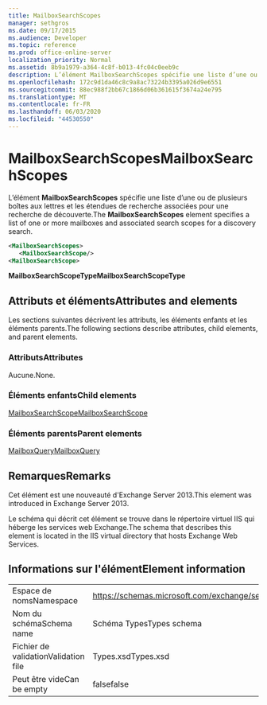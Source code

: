 ```yaml
---
title: MailboxSearchScopes
manager: sethgros
ms.date: 09/17/2015
ms.audience: Developer
ms.topic: reference
ms.prod: office-online-server
localization_priority: Normal
ms.assetid: 8b9a1979-a364-4c8f-b013-4fc04c0eeb9c
description: L’élément MailboxSearchScopes spécifie une liste d’une ou de plusieurs boîtes aux lettres et les étendues de recherche associées pour une recherche de découverte.
ms.openlocfilehash: 172c9d1da46c8c9a8ac73224b3395a026d9e6551
ms.sourcegitcommit: 88ec988f2bb67c1866d06b361615f3674a24e795
ms.translationtype: MT
ms.contentlocale: fr-FR
ms.lasthandoff: 06/03/2020
ms.locfileid: "44530550"
---
```

# <a name="mailboxsearchscopes"></a><span data-ttu-id="3c85f-103">MailboxSearchScopes</span><span class="sxs-lookup"><span data-stu-id="3c85f-103">MailboxSearchScopes</span></span>

<span data-ttu-id="3c85f-104">L’élément **MailboxSearchScopes** spécifie une liste d’une ou de plusieurs boîtes aux lettres et les étendues de recherche associées pour une recherche de découverte.</span><span class="sxs-lookup"><span data-stu-id="3c85f-104">The **MailboxSearchScopes** element specifies a list of one or more mailboxes and associated search scopes for a discovery search.</span></span> 
  
```XML
<MailboxSearchScopes>
   <MailboxSearchScope/>
<MailboxSearchScope>
```

<span data-ttu-id="3c85f-105">**MailboxSearchScopeType**</span><span class="sxs-lookup"><span data-stu-id="3c85f-105">**MailboxSearchScopeType**</span></span>

## <a name="attributes-and-elements"></a><span data-ttu-id="3c85f-106">Attributs et éléments</span><span class="sxs-lookup"><span data-stu-id="3c85f-106">Attributes and elements</span></span>

<span data-ttu-id="3c85f-107">Les sections suivantes décrivent les attributs, les éléments enfants et les éléments parents.</span><span class="sxs-lookup"><span data-stu-id="3c85f-107">The following sections describe attributes, child elements, and parent elements.</span></span>
  
### <a name="attributes"></a><span data-ttu-id="3c85f-108">Attributs</span><span class="sxs-lookup"><span data-stu-id="3c85f-108">Attributes</span></span>

<span data-ttu-id="3c85f-109">Aucune.</span><span class="sxs-lookup"><span data-stu-id="3c85f-109">None.</span></span>
  
### <a name="child-elements"></a><span data-ttu-id="3c85f-110">Éléments enfants</span><span class="sxs-lookup"><span data-stu-id="3c85f-110">Child elements</span></span>

[<span data-ttu-id="3c85f-111">MailboxSearchScope</span><span class="sxs-lookup"><span data-stu-id="3c85f-111">MailboxSearchScope</span></span>](mailboxsearchscope.md)
  
### <a name="parent-elements"></a><span data-ttu-id="3c85f-112">Éléments parents</span><span class="sxs-lookup"><span data-stu-id="3c85f-112">Parent elements</span></span>

[<span data-ttu-id="3c85f-113">MailboxQuery</span><span class="sxs-lookup"><span data-stu-id="3c85f-113">MailboxQuery</span></span>](mailboxquery.md)
  
## <a name="remarks"></a><span data-ttu-id="3c85f-114">Remarques</span><span class="sxs-lookup"><span data-stu-id="3c85f-114">Remarks</span></span>

<span data-ttu-id="3c85f-115">Cet élément est une nouveauté d'Exchange Server 2013.</span><span class="sxs-lookup"><span data-stu-id="3c85f-115">This element was introduced in Exchange Server 2013.</span></span>
  
<span data-ttu-id="3c85f-116">Le schéma qui décrit cet élément se trouve dans le répertoire virtuel IIS qui héberge les services web Exchange.</span><span class="sxs-lookup"><span data-stu-id="3c85f-116">The schema that describes this element is located in the IIS virtual directory that hosts Exchange Web Services.</span></span>
  
## <a name="element-information"></a><span data-ttu-id="3c85f-117">Informations sur l'élément</span><span class="sxs-lookup"><span data-stu-id="3c85f-117">Element information</span></span>

|||
|:-----|:-----|
|<span data-ttu-id="3c85f-118">Espace de noms</span><span class="sxs-lookup"><span data-stu-id="3c85f-118">Namespace</span></span>  <br/> |https://schemas.microsoft.com/exchange/services/2006/types  <br/> |
|<span data-ttu-id="3c85f-119">Nom du schéma</span><span class="sxs-lookup"><span data-stu-id="3c85f-119">Schema name</span></span>  <br/> |<span data-ttu-id="3c85f-120">Schéma Types</span><span class="sxs-lookup"><span data-stu-id="3c85f-120">Types schema</span></span>  <br/> |
|<span data-ttu-id="3c85f-121">Fichier de validation</span><span class="sxs-lookup"><span data-stu-id="3c85f-121">Validation file</span></span>  <br/> |<span data-ttu-id="3c85f-122">Types.xsd</span><span class="sxs-lookup"><span data-stu-id="3c85f-122">Types.xsd</span></span>  <br/> |
|<span data-ttu-id="3c85f-123">Peut être vide</span><span class="sxs-lookup"><span data-stu-id="3c85f-123">Can be empty</span></span>  <br/> |<span data-ttu-id="3c85f-124">false</span><span class="sxs-lookup"><span data-stu-id="3c85f-124">false</span></span>  <br/> |
   

